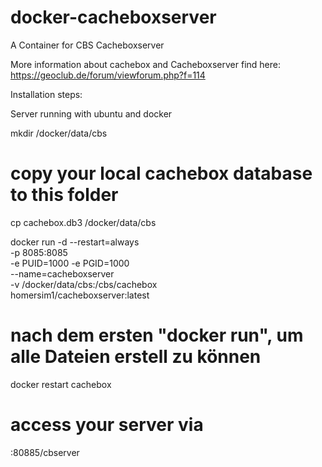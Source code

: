 # docker-cacheboxserver
A Container for CBS Cacheboxserver

More information about cachebox and Cacheboxserver find here: https://geoclub.de/forum/viewforum.php?f=114


Installation steps:

Server running with ubuntu and docker 

mkdir /docker/data/cbs
  # copy your local cachebox database to this folder
cp cachebox.db3 /docker/data/cbs

docker run -d --restart=always \
  -p 8085:8085 \
  -e PUID=1000 -e PGID=1000 \
  --name=cacheboxserver \
  -v /docker/data/cbs:/cbs/cachebox \
  homersim1/cacheboxserver:latest


  # nach dem ersten "docker run", um alle Dateien erstell zu können
docker restart cachebox


# access your server via 
<IP-Adress>:80885/cbserver
